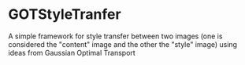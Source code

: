 # GOTStyleTranfer
A simple framework for style transfer between two images (one is considered the "content" image and the other the "style" image) using ideas from Gaussian Optimal Transport

